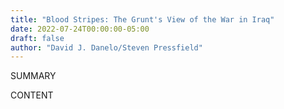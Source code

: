 ```yaml
---
title: "Blood Stripes: The Grunt's View of the War in Iraq"
date: 2022-07-24T00:00:00-05:00
draft: false
author: "David J. Danelo/Steven Pressfield"
---
```


SUMMARY

<!--more-->

CONTENT